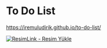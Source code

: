 # To Do List

https://iremuludirik.github.io/to-do-list/


<a href="https://resimlink.com/4ylj" title="ResimLink - Resim Yükle"><img src="https://r.resimlink.com/4ylj.jpg" title="ResimLink - Resim Yükle" alt="ResimLink - Resim Yükle"></a>
